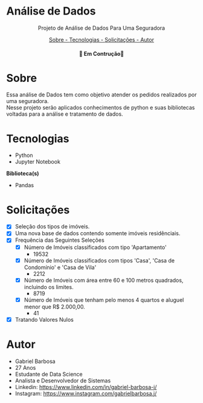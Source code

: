 # Análise de Dados

<div>

<p align="center">Projeto de Análise de Dados  Para Uma Seguradora </p>

</div>

<div>
<p align="center">
<a href="#sobre"> Sobre - </a>
<a href="#tecnologias">Tecnologias - </a>
<a href="#updates">Solicitações - </a>
<a href="#autor">Autor</a>
</div>

<h4 align = "center">
🚧 Em Contrução🚧

</h4>


# Sobre

Essa análise de Dados tem como objetivo atender os pedidos realizados por uma seguradora. <br> 
Nesse projeto serão aplicados conhecimentos de python e suas bibliotecas voltadas para a análise e tratamento de dados.


# Tecnologias
* Python
* Jupyter Notebook

**Biblioteca(s)**
* Pandas


# Solicitações
- [x] Seleção dos tipos de imóveis.
- [x] Uma nova base de dados contendo somente imóveis residênciais.
- [x] Frequência das Seguintes Seleções
    - [x] Número de Imóveis classificados com tipo 'Apartamento'
        - 19532
    - [x] Número de Imóveis classificados com tipos 'Casa', 'Casa de Condomínio' e 'Casa de Vila'
        - 2212
    - [x] Número de Imóveis com área entre 60 e 100 metros quadrados, incluindo os limites.
        - 8719
    - [x] Número de Imóveis que tenham pelo menos 4 quartos e aluguel menor que R$ 2.000,00.
        - 41
- [x] Tratando Valores Nulos

# Autor

* Gabriel Barbosa
* 27 Anos
* Estudante de Data Science
* Analista e Desenvolvedor de Sistemas
* Linkedin: https://www.linkedin.com/in/gabriel-barbosa-j/
* Instagram: https://www.instagram.com/gabrielbarbosa.j/
